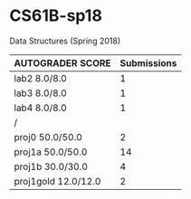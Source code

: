 # CS61B-sp18
Data Structures (Spring 2018)  

AUTOGRADER SCORE | Submissions
---------------- | -----------  
lab2 8.0/8.0     | 1  
lab3 8.0/8.0     | 1  
lab4 8.0/8.0     | 1  
/                |  
proj0 50.0/50.0  | 2  
proj1a 50.0/50.0 | 14  
proj1b 30.0/30.0 | 4  
proj1gold 12.0/12.0 | 2  
